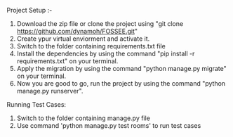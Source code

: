 Project Setup :-
  1. Download the zip file or clone the project using "git clone https://github.com/dynamoh/FOSSEE.git"
  2. Create ypur virtual enviorment and activate it.
  3. Switch to the folder containing requirements.txt file
  4. Install the dependencies by using the command "pip install -r requirements.txt" on your terminal.
  5. Apply the migration by using the command "python manage.py migrate" on your terminal.
  6. Now you are good to go, run the project by using the command "python manage.py runserver".
  

Running Test Cases:
  1. Switch to the folder containing manage.py file
  2. Use command 'python manage.py test rooms' to run test cases
